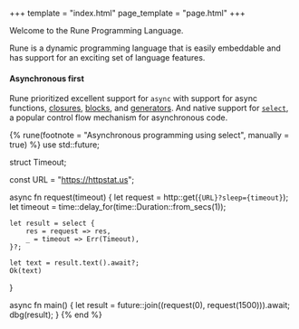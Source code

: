 +++
template = "index.html"
page_template = "page.html"
+++

Welcome to the Rune Programming Language.

Rune is a dynamic programming language that is easily embeddable and has support for an exciting set of language features.

#### Asynchronous first

Rune prioritized excellent support for `async` with support for async functions,
[closures], [blocks], and [generators]. And native support for [`select`], a
popular control flow mechanism for asynchronous code.

{% rune(footnote = "Asynchronous programming using select", manually = true) %}
use std::future;

struct Timeout;

const URL = "https://httpstat.us";

async fn request(timeout) {
    let request = http::get(`{URL}?sleep={timeout}`);
    let timeout = time::delay_for(time::Duration::from_secs(1));

    let result = select {
        res = request => res,
        _ = timeout => Err(Timeout),
    }?;

    let text = result.text().await?;
    Ok(text)
}

async fn main() {
    let result = future::join((request(0), request(1500))).await;
    dbg(result);
}
{% end %}

[closures]: https://rune-rs.github.io/book/async.html#async-closures
[blocks]: https://rune-rs.github.io/book/async.html#async-blocks
[generators]: https://rune-rs.github.io/book/streams.html
[`select`]: https://rune-rs.github.io/book/async.html#select-blocks
